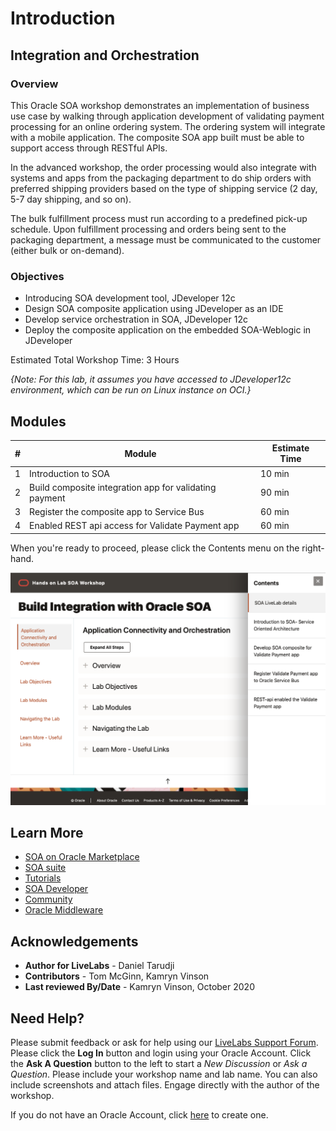 # Introduction

## Integration and Orchestration

### Overview

This Oracle SOA workshop demonstrates an implementation of business use case by walking through application development of validating payment processing for an online ordering system. The ordering system will integrate with a mobile application. The composite SOA app built must be able to support access through RESTful APIs.

In the advanced workshop, the order processing would also integrate with systems and apps from the packaging department to do ship orders with preferred shipping providers based on the type of shipping service (2 day, 5-7 day shipping, and so on).

The bulk fulfillment process must run according to a predefined pick-up schedule. Upon fulfillment processing and orders being sent to the packaging department, a message must be communicated to the customer (either bulk or on-demand).

### Objectives

* Introducing SOA development tool, JDeveloper 12c
* Design SOA composite application using JDeveloper as an IDE
* Develop service orchestration in SOA, JDeveloper 12c
* Deploy the composite application on the embedded SOA-Weblogic in JDeveloper

Estimated Total Workshop Time: 3 Hours

*{Note: For this lab, it assumes you have accessed to JDeveloper12c environment, which can be run on Linux instance on OCI.}*

## Modules

| # | Module | Estimate Time |
| --- | --- | --- |
| 1 | Introduction to SOA | 10 min |
| 2 | Build composite integration app for validating payment | 90 min |
| 3 | Register the composite app to Service Bus | 60 min |
| 4 | Enabled REST api access for Validate Payment app | 60 min |

<!-- ## Navigating the Lab
To return to this page from anywhere within the lab click on the "hamburger-menu" icon on the right-hand side.
![](images/0/new-lab-header.png)
Click the navigation menu icon, in the upper-left corner of the header, to see a list of modules in this lab. Click any of the list entries to navigate directly to that module.  -->

When you're ready to proceed, please click the Contents menu on the right-hand.

![](images/0/new-lab-menu.png)

<!-- During the live lab, the tutorial pdf document can be found on the desktop of your OCI Linux instance.

![](images/2/soa-tutorialpdf.png) -->

## Learn More

- <a href= https://cloudmarketplace.oracle.com/marketplace/en_US/listing/74792101> SOA on Oracle Marketplace </a>
-   <a href= https://www.oracle.com/middleware/technologies/soasuite.html> SOA suite </a>
-   <a href= https://www.oracle.com/middleware/technologies/soasuite-learmore.html> Tutorials </a> 
-  <a href= https://docs.oracle.com/middleware/12211/soasuite/develop/SOASE.pdf> SOA Developer </a> 
- <a href= https://apex.oracle.com/community> Community </a>
-  <a href=https://www.oracle.com/technetwork/middleware/weblogic/learnmore/reducing-middleware-costs-2327571.pdf> Oracle Middleware </a>

## Acknowledgements
* **Author for LiveLabs** - Daniel Tarudji
* **Contributors** - Tom McGinn, Kamryn Vinson
* **Last reviewed By/Date** - Kamryn Vinson, October 2020

## Need Help?
Please submit feedback or ask for help using our [LiveLabs Support Forum](https://community.oracle.com/tech/developers/categories/livelabsdiscussions). Please click the **Log In** button and login using your Oracle Account. Click the **Ask A Question** button to the left to start a *New Discussion* or *Ask a Question*.  Please include your workshop name and lab name.  You can also include screenshots and attach files.  Engage directly with the author of the workshop.

If you do not have an Oracle Account, click [here](https://profile.oracle.com/myprofile/account/create-account.jspx) to create one.